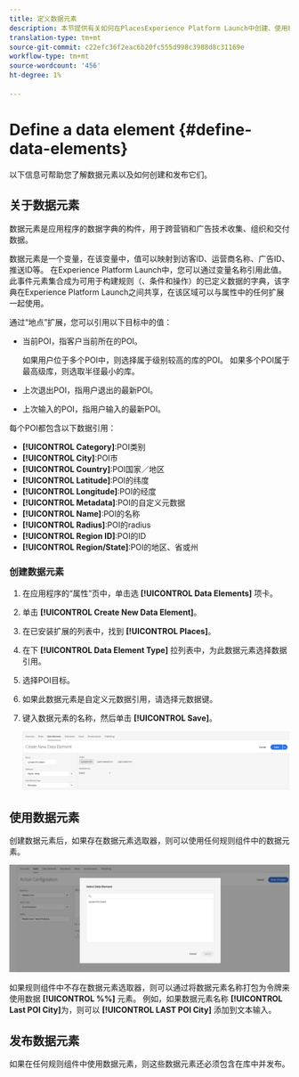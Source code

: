 ```yaml
---
title: 定义数据元素
description: 本节提供有关如何在PlacesExperience Platform Launch中创建、使用和发布数据元素的信息。
translation-type: tm+mt
source-git-commit: c22efc36f2eac6b20fc555d998c3988d8c31169e
workflow-type: tm+mt
source-wordcount: '456'
ht-degree: 1%

---
```



# Define a data element {#define-data-elements}

以下信息可帮助您了解数据元素以及如何创建和发布它们。

## 关于数据元素

数据元素是应用程序的数据字典的构件，用于跨营销和广告技术收集、组织和交付数据。

数据元素是一个变量，在该变量中，值可以映射到访客ID、运营商名称、广告ID、推送ID等。 在Experience Platform Launch中，您可以通过变量名称引用此值。 此事件元素集合成为可用于构建规则（、条件和操作）的已定义数据的字典，该字典在Experience Platform Launch之间共享，在该区域可以与属性中的任何扩展一起使用。

通过“地点”扩展，您可以引用以下目标中的值：

* 当前POI，指客户当前所在的POI。

   如果用户位于多个POI中，则选择属于级别较高的库的POI。 如果多个POI属于最高级库，则选取半径最小的库。
* 上次退出POI，指用户退出的最新POI。
* 上次输入的POI，指用户输入的最新POI。

每个POI都包含以下数据引用：

* **[!UICONTROL Category]**:POI类别
* **[!UICONTROL City]**:POI市
* **[!UICONTROL Country]**:POI国家／地区
* **[!UICONTROL Latitude]**:POI的纬度
* **[!UICONTROL Longitude]**:POI的经度
* **[!UICONTROL Metadata]**:POI的自定义元数据
* **[!UICONTROL Name]**:POI的名称
* **[!UICONTROL Radius]**:POI的radius
* **[!UICONTROL Region ID]**:POI的ID
* **[!UICONTROL Region/State]**:POI的地区、省或州

### 创建数据元素

1. 在应用程序的“属性”页中，单击选 **[!UICONTROL Data Elements]** 项卡。

1. 单击 **[!UICONTROL Create New Data Element]**。

1. 在已安装扩展的列表中，找到 **[!UICONTROL Places]**。

1. 在下 **[!UICONTROL Data Element Type]** 拉列表中，为此数据元素选择数据引用。

1. 选择POI目标。

1. 如果此数据元素是自定义元数据引用，请选择元数据键。

1. 键入数据元素的名称，然后单击 **[!UICONTROL Save]**。

   ![创建数据元素](/help/assets/create-de-7-v3.png)


## 使用数据元素

创建数据元素后，如果存在数据元素选取器，则可以使用任何规则组件中的数据元素。

![使用数据元素](/help/assets/use-de-v2.png)

如果规则组件中不存在数据元素选取器，则可以通过将数据元素名称打包为令牌来使用数据 **[!UICONTROL %%]** 元素。
例如，如果数据元素名称 **[!UICONTROL Last POI City]**&#x200B;为，则可以 **[!UICONTROL LAST POI City]** 添加到文本输入。


## 发布数据元素

如果在任何规则组件中使用数据元素，则这些数据元素还必须包含在库中并发布。
